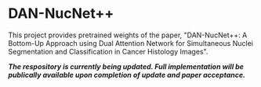 # DAN-NucNet++
This project provides pretrained weights of the paper, "DAN-NucNet++: A Bottom-Up Approach using Dual Attention Network for Simultaneous Nuclei Segmentation and Classification in Cancer Histology Images".

___The respository is currently being updated. Full implementation will be publically available upon completion of update and paper acceptance.___
